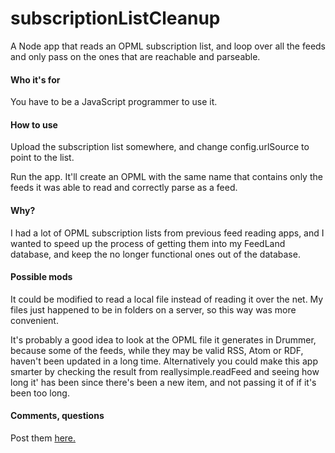 # subscriptionListCleanup

A Node app that reads an OPML subscription list, and loop over all the feeds and only pass on the ones that are reachable and parseable.

#### Who it's for

You have to be a JavaScript programmer to use it. 

#### How to use

Upload the subscription list somewhere, and change config.urlSource to point to the list.

Run the app. It'll create an OPML with the same name that contains only the feeds it was able to read and correctly parse as a feed. 

#### Why?

I had a lot of OPML subscription lists from previous feed reading apps, and I wanted to speed up the process of getting them into my FeedLand database, and keep the no longer functional ones out of the database. 

#### Possible mods

It could be modified to read a local file instead of reading it over the net. My files just happened to be in folders on a server, so this way was more convenient. 

It's probably a good idea to look at the OPML file it generates in Drummer, because some of the feeds, while they may be valid RSS, Atom or RDF, haven't been updated in a long time. Alternatively you could make this app smarter by checking the result from reallysimple.readFeed and seeing how long it' has been since there's been a new item, and not passing it of if it's been too long. 

#### Comments, questions

Post them <a href="https://github.com/scripting/feedlandSupport/issues/16">here.</a>

